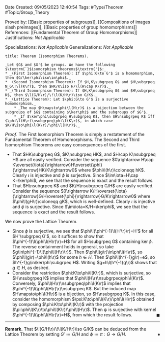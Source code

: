 <div class="topSpace"></div>

Date Created: 09/05/2023 12:40:54
Tags: #Type/Theorem #Topic/Group_Theory

Proved by: [[Basic properties of subgroups]], [[Compositions of images slash preimages]], [[Basic properties of group homomorphisms]]
References: [[Fundamental Theorem of Group Homomorphisms]]
Justifications: _Not Applicable_

Specializations: _Not Applicable_
Generalizations: _Not Applicable_

``` ad-Theorem
title: Theorem (Isomorphism Theorems).

_Let $G$ and $G'$ be groups. We have the following $\textrm{`}$isomorphism theorems$\textrm{'}$:_
* _(First Isomorphism Theorem): If $\phi:G\to G'$ is a homomorphism, then $G/\ker\phi\iso\im\phi$._
* _(Second Isomorphism Theorem): If $H,K\subgrpeq G$ and $H\subgrpeq N_G\!\l(K\r)$, then $HK/K\iso H/\l(H\cap K\r)$._
* _(Third Isomorphism Theorem): If $H,K\nsubgrpeq G$ and $H\subgrpeq K$, then $\l(G/H\r)/\!\l(K/H\r)\iso G/K$._
* _(Lattice Theorem): Let $\phi:G\to G'$ is a surjective homomorphism._
    * _The map $H\mapsto\phi\l(H\r)$ is a bijection between the subgroups of $G$ containing $\ker\phi$ and the subgroups of $G'$._
    * _If $\ker\phi\subgrpeq H\subgrpeq K$, then $H\nsubgrpeq K$ iff $\phi\l(H\r)\nsubgrpeq\phi\l(K\r)$, in which case $K/H\iso\phi\l(K\r)/\phi\l(H\r)$._

```

_Proof_. The First Isomorphism Theorem is simply a restatement of the Fundamental Theorem of Homomorphisms. The Second and Third Isomorphism Theorems are easy consequences of the first.
* That $HK\subgrpeq G$, $K\nsubgrpeq HK$, and $H\cap K\nsubgrpeq H$ are all easily verified. Consider the sequence $0\rightarrow H\cap K\overset{\iota}{\rightarrow}H\overset{\phi}{\rightarrow}HK/K\rightarrow0$ where $\phi\l(h\r)\coloneqq hK$. Clearly $\iota$ is injective and $\phi$ is surjective. Since $\im\iota=H\cap K=\ker\phi$, we see that the sequence is exact and the result follows.
* That $H\nsubgrpeq K$ and $K/H\nsubgrpeq G/H$ are easily verified. Consider the sequence $0\rightarrow K/H\overset{\iota}{\rightarrow}G/H\overset{\phi}{\rightarrow}G/K\rightarrow0$ where $\phi\l(gH\r)\coloneqq gK$, which is well-defined. Clearly $\iota$ is injective and $\phi$ is surjective. Since $\im\iota=K/H=\ker\phi$, we see that the sequence is exact and the result follows.

We now prove the Lattice Theorem.
* Since $\phi$ is surjective, we see that $\phi\l(\phi^{-1}\l(H'\r)\r)=H'$ for all $H'\subgrpeq G'$, so it suffices to show that $\phi^{-1}\l(\phi\l(H\r)\r)=H$ for all  $H\subgrpeq G$ containing $\ker\phi$. The reverse containment holds in general, so take $g\in\phi^{-1}\l(\phi\l(H\r)\r)$. Then $\phi\l(g\r)\in\phi\l(H\r)$, so $\phi\l(g\r)=\phi\l(h\r)$ for some $h\in H$. Then $\phi\l(h^{-1}g\r)=e$, so $h^{-1}g\in\ker\phi\subgrpeq H$. Writing $g=h\l(h^{-1}g\r)$ shows that $g\in H$, as desired.
* Consider the restriction $\phi:K\to\phi\l(K\r)$, which is surjective, so $H\nsubgrpeq K$ implies that $\phi\l(H\r)\nsubgrpeq\phi\l(K\r)$. Conversely, $\phi\l(H\r)\nsubgrpeq\phi\l(K\r)$ implies that $\phi^{-1}\l(\phi\l(H\r)\r)\nsubgrpeq K$. But the induced map $H\mapsto\phi\l(H\r)$ is a bijection, so $H\nsubgrpeq K$. In this case, consider the homomorphism $\psi:K\to\phi\l(K\r)/\phi\l(H\r)$ obtained by composing $\phi:K\to\phi\l(K\r)$ with the projection $\pi:\phi\l(K\r)\to\phi\l(K\r)/\phi\l(H\r)$. Then $\psi$ is surjective with kernel $\phi^{-1}\l(\phi\l(H\r)\r)=H$, from which the result follows.<span style="float:right;">$\blacksquare$</span>

---

**Remark.** That $\l(G/H\r)/\!\l(K/H\r)\iso G/K$ can be deduced from the Lattice Theorem by setting $G'\coloneqq G/H$ and $\phi\coloneqq\pi:G\to G/H$.<span style="float:right;">$\blacklozenge$</span>
